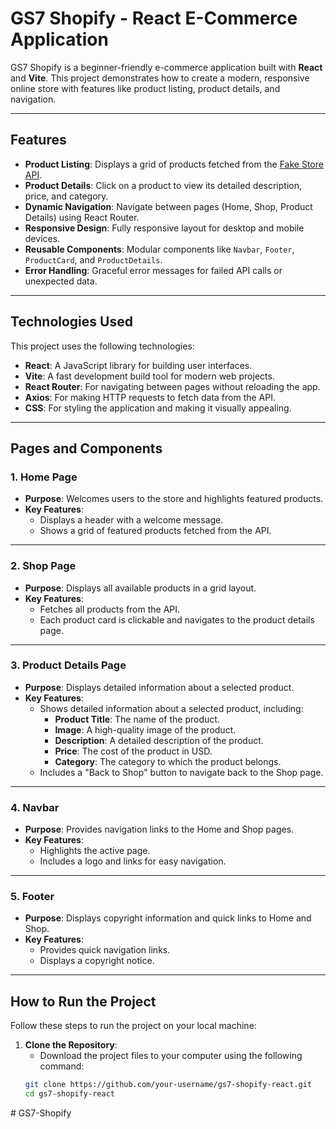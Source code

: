 # GS7 Shopify - React E-Commerce Application

GS7 Shopify is a beginner-friendly e-commerce application built with **React** and **Vite**. This project demonstrates how to create a modern, responsive online store with features like product listing, product details, and navigation.

---

## Features

- **Product Listing**: Displays a grid of products fetched from the [Fake Store API](https://fakestoreapi.com/).
- **Product Details**: Click on a product to view its detailed description, price, and category.
- **Dynamic Navigation**: Navigate between pages (Home, Shop, Product Details) using React Router.
- **Responsive Design**: Fully responsive layout for desktop and mobile devices.
- **Reusable Components**: Modular components like `Navbar`, `Footer`, `ProductCard`, and `ProductDetails`.
- **Error Handling**: Graceful error messages for failed API calls or unexpected data.

---

## Technologies Used

This project uses the following technologies:

- **React**: A JavaScript library for building user interfaces.
- **Vite**: A fast development build tool for modern web projects.
- **React Router**: For navigating between pages without reloading the app.
- **Axios**: For making HTTP requests to fetch data from the API.
- **CSS**: For styling the application and making it visually appealing.

---

## Pages and Components

### 1. **Home Page**
- **Purpose**: Welcomes users to the store and highlights featured products.
- **Key Features**:
  - Displays a header with a welcome message.
  - Shows a grid of featured products fetched from the API.

---

### 2. **Shop Page**
- **Purpose**: Displays all available products in a grid layout.
- **Key Features**:
  - Fetches all products from the API.
  - Each product card is clickable and navigates to the product details page.

---

### 3. **Product Details Page**
- **Purpose**: Displays detailed information about a selected product.
- **Key Features**:
  - Shows detailed information about a selected product, including:
    - **Product Title**: The name of the product.
    - **Image**: A high-quality image of the product.
    - **Description**: A detailed description of the product.
    - **Price**: The cost of the product in USD.
    - **Category**: The category to which the product belongs.
  - Includes a "Back to Shop" button to navigate back to the Shop page.

---

### 4. **Navbar**
- **Purpose**: Provides navigation links to the Home and Shop pages.
- **Key Features**:
  - Highlights the active page.
  - Includes a logo and links for easy navigation.

---

### 5. **Footer**
- **Purpose**: Displays copyright information and quick links to Home and Shop.
- **Key Features**:
  - Provides quick navigation links.
  - Displays a copyright notice.

---

## How to Run the Project

Follow these steps to run the project on your local machine:

1. **Clone the Repository**:
   - Download the project files to your computer using the following command:
   ```bash
   git clone https://github.com/your-username/gs7-shopify-react.git
   cd gs7-shopify-react
#   G S 7 - S h o p i f y  
 